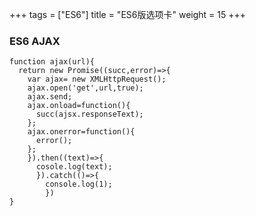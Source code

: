+++
tags = ["ES6"]
title = "ES6版选项卡"
weight = 15
+++

### ES6 AJAX
```
function ajax(url){
  return new Promise((succ,error)=>{
    var ajax= new XMLHttpRequest();
    ajax.open('get',url,true);
    ajax.send;
    ajax.onload=function(){
      succ(ajsx.responseText);
    };
    ajax.onerror=function(){
      error();
    };
    }).then((text)=>{
      cosole.log(text);
      }).catch(()=>{
        console.log(1);
        })
}
```
